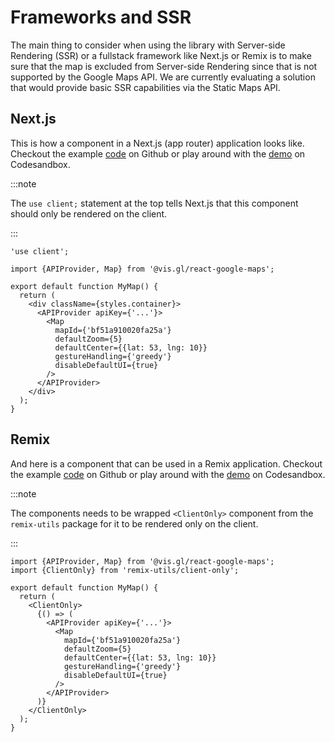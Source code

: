# Frameworks and SSR

The main thing to consider when using the library with Server-side Rendering (SSR) or a fullstack framework like Next.js or Remix is to make sure that
the map is excluded from Server-side Rendering since that is not supported by the Google Maps API. We are currently evaluating a solution that would provide basic SSR capabilities via the Static Maps API.

## Next.js

This is how a component in a Next.js (app router) application looks like. Checkout the example [code](https://github.com/visgl/react-google-maps/tree/main/examples/nextjs) on Github or play around with the [demo](https://codesandbox.io/s/github/visgl/react-google-maps/tree/main/examples/nextjs) on Codesandbox.

:::note

The `use client;` statement at the top tells Next.js that
this component should only be rendered on the client.

:::

```tsx
'use client';

import {APIProvider, Map} from '@vis.gl/react-google-maps';

export default function MyMap() {
  return (
    <div className={styles.container}>
      <APIProvider apiKey={'...'}>
        <Map
          mapId={'bf51a910020fa25a'}
          defaultZoom={5}
          defaultCenter={{lat: 53, lng: 10}}
          gestureHandling={'greedy'}
          disableDefaultUI={true}
        />
      </APIProvider>
    </div>
  );
}
```

## Remix

And here is a component that can be used in a Remix application. Checkout the example [code](https://github.com/visgl/react-google-maps/tree/main/examples/remix) on Github or play around with the [demo](https://codesandbox.io/s/github/visgl/react-google-maps/tree/main/examples/remix) on Codesandbox.

:::note

The components needs to be wrapped `<ClientOnly>` component from the `remix-utils` package for it to be rendered only on the client.

:::

```tsx
import {APIProvider, Map} from '@vis.gl/react-google-maps';
import {ClientOnly} from 'remix-utils/client-only';

export default function MyMap() {
  return (
    <ClientOnly>
      {() => (
        <APIProvider apiKey={'...'}>
          <Map
            mapId={'bf51a910020fa25a'}
            defaultZoom={5}
            defaultCenter={{lat: 53, lng: 10}}
            gestureHandling={'greedy'}
            disableDefaultUI={true}
          />
        </APIProvider>
      )}
    </ClientOnly>
  );
}
```

